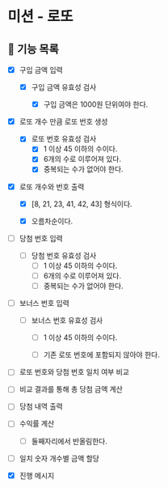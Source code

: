 # 미션 - 로또
## 🚀 기능 목록

- [X] 구입 금액 입력
  - [X] 구입 금액 유효성 검사
    - [X] 구입 금액은 1000원 단위여야 한다.


- [X] 로또 개수 만큼 로또 번호 생성
  - [X] 로또 번호 유효성 검사
    - [X] 1 이상 45 이하의 수이다.
    - [X] 6개의 수로 이루어져 있다.
    - [X] 중복되는 수가 없어야 한다.

- [X] 로또 개수와 번호 출력
  - [X] [8, 21, 23, 41, 42, 43] 형식이다.
  - [X] 오름차순이다.


- [ ] 당첨 번호 입력
  - [ ] 당첨 번호 유효성 검사
    - [ ] 1 이상 45 이하의 수이다.
    - [ ] 6개의 수로 이루어져 있다.
    - [ ] 중복되는 수가 없어야 한다.
- [ ] 보너스 번호 입력
  - [ ] 보너스 번호 유효성 검사
    - [ ] 1 이상 45 이하의 수이다.
    - [ ] 기존 로또 번호에 포함되지 않아야 한다.


- [ ] 로또 번호와 당첨 번호 일치 여부 비교
- [ ] 비교 결과를 통해 총 당첨 금액 계산
- [ ] 당첨 내역 출력


- [ ] 수익률 계산
  - [ ] 둘째자리에서 반올림한다.


- [ ] 일치 숫자 개수별 금액 할당

- [X] 진행 메시지